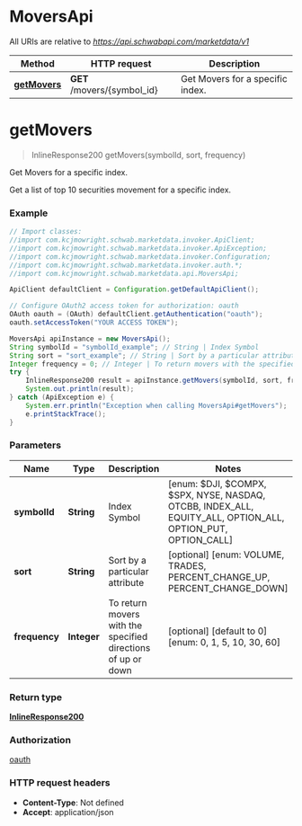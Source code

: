 # MoversApi

All URIs are relative to *https://api.schwabapi.com/marketdata/v1*

Method | HTTP request | Description
------------- | ------------- | -------------
[**getMovers**](MoversApi.md#getMovers) | **GET** /movers/{symbol_id} | Get Movers for a specific index.

<a name="getMovers"></a>
# **getMovers**
> InlineResponse200 getMovers(symbolId, sort, frequency)

Get Movers for a specific index.

Get a list of top 10 securities movement for a specific index.

### Example
```java
// Import classes:
//import com.kcjmowright.schwab.marketdata.invoker.ApiClient;
//import com.kcjmowright.schwab.marketdata.invoker.ApiException;
//import com.kcjmowright.schwab.marketdata.invoker.Configuration;
//import com.kcjmowright.schwab.marketdata.invoker.auth.*;
//import com.kcjmowright.schwab.marketdata.api.MoversApi;

ApiClient defaultClient = Configuration.getDefaultApiClient();

// Configure OAuth2 access token for authorization: oauth
OAuth oauth = (OAuth) defaultClient.getAuthentication("oauth");
oauth.setAccessToken("YOUR ACCESS TOKEN");

MoversApi apiInstance = new MoversApi();
String symbolId = "symbolId_example"; // String | Index Symbol
String sort = "sort_example"; // String | Sort by a particular attribute
Integer frequency = 0; // Integer | To return movers with the specified directions of up or down
try {
    InlineResponse200 result = apiInstance.getMovers(symbolId, sort, frequency);
    System.out.println(result);
} catch (ApiException e) {
    System.err.println("Exception when calling MoversApi#getMovers");
    e.printStackTrace();
}
```

### Parameters

Name | Type | Description  | Notes
------------- | ------------- | ------------- | -------------
 **symbolId** | **String**| Index Symbol | [enum: $DJI, $COMPX, $SPX, NYSE, NASDAQ, OTCBB, INDEX_ALL, EQUITY_ALL, OPTION_ALL, OPTION_PUT, OPTION_CALL]
 **sort** | **String**| Sort by a particular attribute | [optional] [enum: VOLUME, TRADES, PERCENT_CHANGE_UP, PERCENT_CHANGE_DOWN]
 **frequency** | **Integer**| To return movers with the specified directions of up or down | [optional] [default to 0] [enum: 0, 1, 5, 10, 30, 60]

### Return type

[**InlineResponse200**](InlineResponse200.md)

### Authorization

[oauth](../README.md#oauth)

### HTTP request headers

 - **Content-Type**: Not defined
 - **Accept**: application/json

